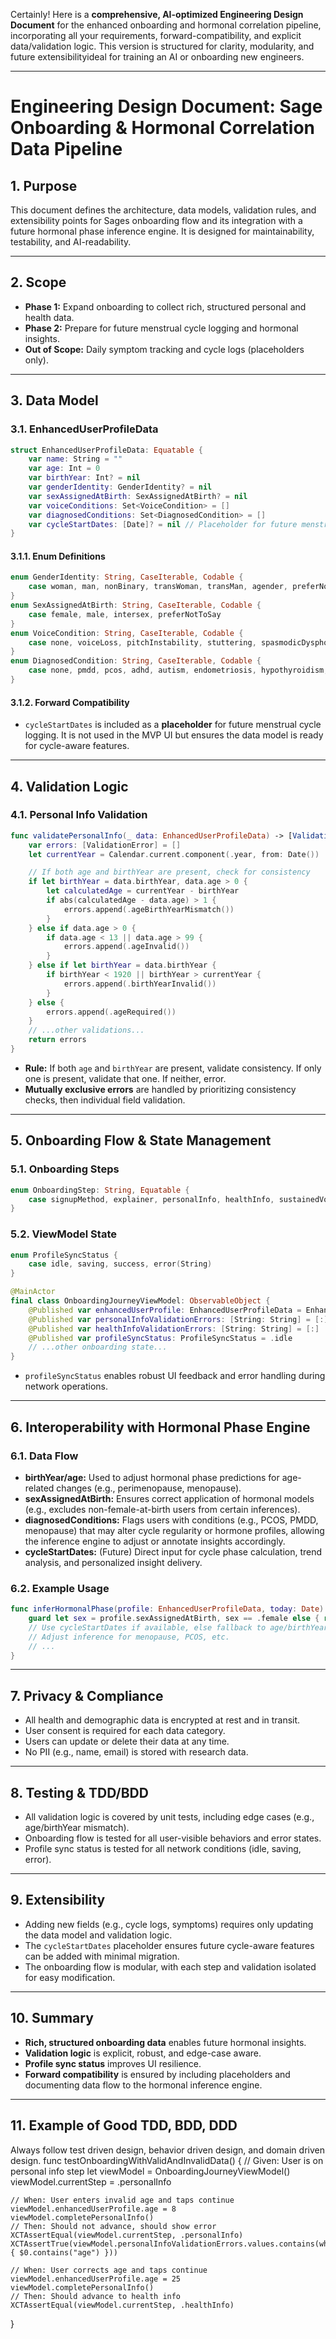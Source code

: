 Certainly! Here is a **comprehensive, AI-optimized Engineering Design Document** for the enhanced onboarding and hormonal correlation pipeline, incorporating all your requirements, forward-compatibility, and explicit data/validation logic. This version is structured for clarity, modularity, and future extensibilityideal for training an AI or onboarding new engineers.

---

# Engineering Design Document: Sage Onboarding & Hormonal Correlation Data Pipeline

## 1. Purpose

This document defines the architecture, data models, validation rules, and extensibility points for Sages onboarding flow and its integration with a future hormonal phase inference engine. It is designed for maintainability, testability, and AI-readability.

---

## 2. Scope

- **Phase 1:** Expand onboarding to collect rich, structured personal and health data.
- **Phase 2:** Prepare for future menstrual cycle logging and hormonal insights.
- **Out of Scope:** Daily symptom tracking and cycle logs (placeholders only).

---

## 3. Data Model

### 3.1. EnhancedUserProfileData

```swift
struct EnhancedUserProfileData: Equatable {
    var name: String = ""
    var age: Int = 0
    var birthYear: Int? = nil
    var genderIdentity: GenderIdentity? = nil
    var sexAssignedAtBirth: SexAssignedAtBirth? = nil
    var voiceConditions: Set<VoiceCondition> = []
    var diagnosedConditions: Set<DiagnosedCondition> = []
    var cycleStartDates: [Date]? = nil // Placeholder for future menstrual cycle logs
}
```

#### 3.1.1. Enum Definitions

```swift
enum GenderIdentity: String, CaseIterable, Codable {
    case woman, man, nonBinary, transWoman, transMan, agender, preferNotToSay, other
}
enum SexAssignedAtBirth: String, CaseIterable, Codable {
    case female, male, intersex, preferNotToSay
}
enum VoiceCondition: String, CaseIterable, Codable {
    case none, voiceLoss, pitchInstability, stuttering, spasmodicDysphonia, vocalNodules, other
}
enum DiagnosedCondition: String, CaseIterable, Codable {
    case none, pmdd, pcos, adhd, autism, endometriosis, hypothyroidism, hyperthyroidism, menopause, perimenopause, hrt, other, preferNotToShare
}
```

#### 3.1.2. Forward Compatibility

- `cycleStartDates` is included as a **placeholder** for future menstrual cycle logging. It is not used in the MVP UI but ensures the data model is ready for cycle-aware features.

---

## 4. Validation Logic

### 4.1. Personal Info Validation

```swift
func validatePersonalInfo(_ data: EnhancedUserProfileData) -> [ValidationError] {
    var errors: [ValidationError] = []
    let currentYear = Calendar.current.component(.year, from: Date())

    // If both age and birthYear are present, check for consistency
    if let birthYear = data.birthYear, data.age > 0 {
        let calculatedAge = currentYear - birthYear
        if abs(calculatedAge - data.age) > 1 {
            errors.append(.ageBirthYearMismatch())
        }
    } else if data.age > 0 {
        if data.age < 13 || data.age > 99 {
            errors.append(.ageInvalid())
        }
    } else if let birthYear = data.birthYear {
        if birthYear < 1920 || birthYear > currentYear {
            errors.append(.birthYearInvalid())
        }
    } else {
        errors.append(.ageRequired())
    }
    // ...other validations...
    return errors
}
```
- **Rule:** If both `age` and `birthYear` are present, validate consistency. If only one is present, validate that one. If neither, error.
- **Mutually exclusive errors** are handled by prioritizing consistency checks, then individual field validation.

---

## 5. Onboarding Flow & State Management

### 5.1. Onboarding Steps

```swift
enum OnboardingStep: String, Equatable {
    case signupMethod, explainer, personalInfo, healthInfo, sustainedVowelTest, readingPrompt, finalStep, completed
}
```

### 5.2. ViewModel State

```swift
enum ProfileSyncStatus {
    case idle, saving, success, error(String)
}

@MainActor
final class OnboardingJourneyViewModel: ObservableObject {
    @Published var enhancedUserProfile: EnhancedUserProfileData = EnhancedUserProfileData()
    @Published var personalInfoValidationErrors: [String: String] = [:]
    @Published var healthInfoValidationErrors: [String: String] = [:]
    @Published var profileSyncStatus: ProfileSyncStatus = .idle
    // ...other onboarding state...
}
```
- `profileSyncStatus` enables robust UI feedback and error handling during network operations.

---

## 6. Interoperability with Hormonal Phase Engine

### 6.1. Data Flow

- **birthYear/age:** Used to adjust hormonal phase predictions for age-related changes (e.g., perimenopause, menopause).
- **sexAssignedAtBirth:** Ensures correct application of hormonal models (e.g., excludes non-female-at-birth users from certain inferences).
- **diagnosedConditions:** Flags users with conditions (e.g., PCOS, PMDD, menopause) that may alter cycle regularity or hormone profiles, allowing the inference engine to adjust or annotate insights accordingly.
- **cycleStartDates:** (Future) Direct input for cycle phase calculation, trend analysis, and personalized insight delivery.

### 6.2. Example Usage

```swift
func inferHormonalPhase(profile: EnhancedUserProfileData, today: Date) -> HormonalPhase? {
    guard let sex = profile.sexAssignedAtBirth, sex == .female else { return nil }
    // Use cycleStartDates if available, else fallback to age/birthYear and diagnosedConditions
    // Adjust inference for menopause, PCOS, etc.
    // ...
}
```

---

## 7. Privacy & Compliance

- All health and demographic data is encrypted at rest and in transit.
- User consent is required for each data category.
- Users can update or delete their data at any time.
- No PII (e.g., name, email) is stored with research data.

---

## 8. Testing & TDD/BDD

- All validation logic is covered by unit tests, including edge cases (e.g., age/birthYear mismatch).
- Onboarding flow is tested for all user-visible behaviors and error states.
- Profile sync status is tested for all network conditions (idle, saving, error).

---

## 9. Extensibility

- Adding new fields (e.g., cycle logs, symptoms) requires only updating the data model and validation logic.
- The `cycleStartDates` placeholder ensures future cycle-aware features can be added with minimal migration.
- The onboarding flow is modular, with each step and validation isolated for easy modification.

---

## 10. Summary

- **Rich, structured onboarding data** enables future hormonal insights.
- **Validation logic** is explicit, robust, and edge-case aware.
- **Profile sync status** improves UI resilience.
- **Forward compatibility** is ensured by including placeholders and documenting data flow to the hormonal inference engine.

---

## 11. Example of Good TDD, BDD, DDD
Always follow test driven design, behavior driven design, and domain driven design. 
func testOnboardingWithValidAndInvalidData() {
    // Given: User is on personal info step
    let viewModel = OnboardingJourneyViewModel()
    viewModel.currentStep = .personalInfo

    // When: User enters invalid age and taps continue
    viewModel.enhancedUserProfile.age = 8
    viewModel.completePersonalInfo()
    // Then: Should not advance, should show error
    XCTAssertEqual(viewModel.currentStep, .personalInfo)
    XCTAssertTrue(viewModel.personalInfoValidationErrors.values.contains(where: { $0.contains("age") }))

    // When: User corrects age and taps continue
    viewModel.enhancedUserProfile.age = 25
    viewModel.completePersonalInfo()
    // Then: Should advance to health info
    XCTAssertEqual(viewModel.currentStep, .healthInfo)
}